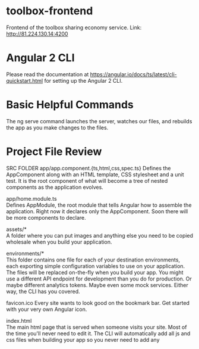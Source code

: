 # toolbox-frontend
Frontend of the toolbox sharing economy service.
Link: http://81.224.130.14:4200

# Angular 2 CLI
Please read the documentation at https://angular.io/docs/ts/latest/cli-quickstart.html for setting up the Angular 2 CLI.

# Basic Helpful Commands
The ng serve command launches the server, watches our files, and rebuilds the app as you make changes to the files.

# Project File Review
SRC FOLDER
app/app.component.{ts,html,css,spec.ts}	
Defines the AppComponent along with an HTML template, CSS stylesheet and a unit test. It is the root component of what will become a tree of nested components as the application evolves.

app/home.module.ts	
Defines AppModule, the root module that tells Angular how to assemble the application. Right now it declares only the AppComponent. Soon there will be more components to declare.

assets/*	
A folder where you can put images and anything else you need to be copied wholesale when you build your application.

environments/*	
This folder contains one file for each of your destination environments, each exporting simple configuration variables to use on your application. The files will be replaced on-the-fly when you build your app. You might use a different API endpoint for development than you do for production. Or maybe different analytics tokens. Maybe even some mock services. Either way, the CLI has you covered.

favicon.ico	
Every site wants to look good on the bookmark bar. Get started with your very own Angular icon.

index.html	
The main html page that is served when someone visits your site. Most of the time you'll never need to edit it. The CLI will automatically add all js and css files when building your app so you never need to add any <script> or <link> tags here manually.

main.ts	
The main entry point for your app. Compiles the application with the JiT compiler and bootstraps the application to run in the browser. You can also use the AoT compiler without changing any code by passing on --aot to ng build or ng serve.

polyfills.ts	
Different browsers have different levels of support of the web standards. Polyfills help normalize those differences. You should be pretty safe with core-js and zone.js, but be sure to check out the Browser Support guide for more information.

styles.css	
Your global styles go here. Most of the time you'll want to have local styles in your components for easier maintenance, but styles that affect all of your app need to be in a central place.

test.ts	
This is the main entry point for your unit tests. It has some custom configuration that might be unfamiliar, but it's not something you'll need to edit.

tsconfig.json	
Configuration for the TypeScript compiler.

ROOT FOLDER
e2e/*	
Inside e2e/ live the End-to-End tests. They shouldn't be inside src/ because e2e tests are really a separate app that just so happens to test your main app. That's why it they even have their own tsconfig.json.

node_modules/...	
Node.js creates this folder and puts all third party modules listed in package.json inside of it.

.editorconfig	
Simple configuration for your editor to make sure everyone that uses your project has the same basic configuration. Most editors support an .editorconfig file. See http://editorconfig.org for more information.

.gitignore	
Git configuration to make sure autogenerated files are not commited to source control.

angular-cli.json	
Configuration for Angular-CLI. In this file you can set several defaults and also configure what files are included when your project is build. Check out the official documentation if you want to know more.

karma.conf.js	
Unit test configuration for the Karma test runner, used when running ng test.

package.json	
npm configuration listing the third party packages your project uses. You can also add your own custom scripts here.

protractor.conf.js	
End-to-end test configuration for Protractor, used when running ng e2e.

README.md	
Basic documentation for your project, pre-filled with CLI command information. Make sure to enhance it with project documentation so that anyone checking out the repo can build your app! You are here.

tslint.json	
Linting configuration for TSLint together with Codelyzer, used when running ng lint. Linting helps keep your code style consistent.
